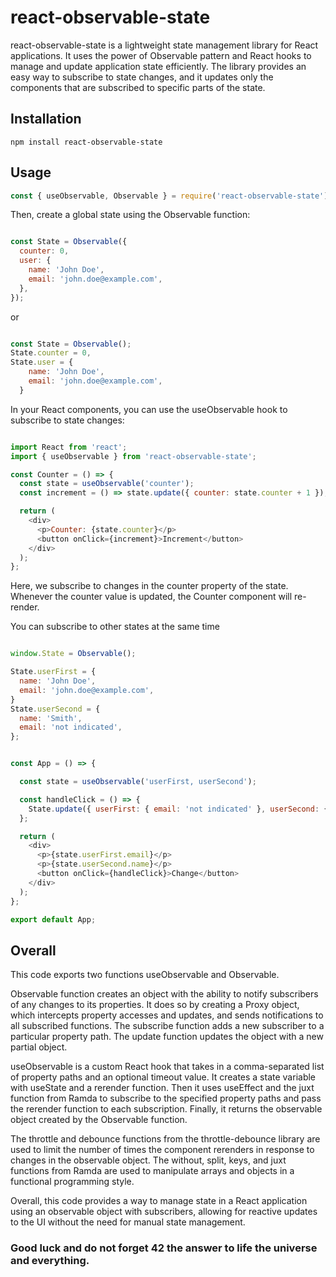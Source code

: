 







# react-observable-state 

react-observable-state is a lightweight state management library for React applications. It uses the power of Observable pattern and React hooks to manage and update application state efficiently. The library provides an easy way to subscribe to state changes, and it updates only the components that are subscribed to specific parts of the state.

## Installation

    npm install react-observable-state

## Usage

```js
const { useObservable, Observable } = require('react-observable-state');

```
Then, create a global state using the Observable function:

```js

const State = Observable({
  counter: 0,
  user: {
    name: 'John Doe',
    email: 'john.doe@example.com',
  },
});
```
or

```js

const State = Observable();
State.counter = 0,
State.user = {
    name: 'John Doe',
    email: 'john.doe@example.com',
  }

```
In your React components, you can use the useObservable hook to subscribe to state changes:

```js

import React from 'react';
import { useObservable } from 'react-observable-state';

const Counter = () => {
  const state = useObservable('counter');
  const increment = () => state.update({ counter: state.counter + 1 });

  return (
    <div>
      <p>Counter: {state.counter}</p>
      <button onClick={increment}>Increment</button>
    </div>
  );
};

```
Here, we subscribe to changes in the counter property of the state. Whenever the counter value is updated, the Counter component will re-render.


You can subscribe to other states at the same time

```js 

window.State = Observable();

State.userFirst = {
  name: 'John Doe',
  email: 'john.doe@example.com',
}
State.userSecond = {
  name: 'Smith',
  email: 'not indicated',
};


const App = () => {

  const state = useObservable('userFirst, userSecond');

  const handleClick = () => {
    State.update({ userFirst: { email: 'not indicated' }, userSecond: { name: "Simon Smith" } });
  };

  return (
    <div>
      <p>{state.userFirst.email}</p>
      <p>{state.userSecond.name}</p>
      <button onClick={handleClick}>Change</button>
    </div>
  );
};

export default App;

```

## Overall

This code exports two functions useObservable and Observable.

Observable function creates an object with the ability to notify subscribers of any changes to its properties. It does so by creating a Proxy object, which intercepts property accesses and updates, and sends notifications to all subscribed functions. The subscribe function adds a new subscriber to a particular property path. The update function updates the object with a new partial object.

useObservable is a custom React hook that takes in a comma-separated list of property paths and an optional timeout value. It creates a state variable with useState and a rerender function. Then it uses useEffect and the juxt function from Ramda to subscribe to the specified property paths and pass the rerender function to each subscription. Finally, it returns the observable object created by the Observable function.

The throttle and debounce functions from the throttle-debounce library are used to limit the number of times the component rerenders in response to changes in the observable object. The without, split, keys, and juxt functions from Ramda are used to manipulate arrays and objects in a functional programming style.

Overall, this code provides a way to manage state in a React application using an observable object with subscribers, allowing for reactive updates to the UI without the need for manual state management.

### Good luck and do not forget 42 the answer to life the universe and everything.








